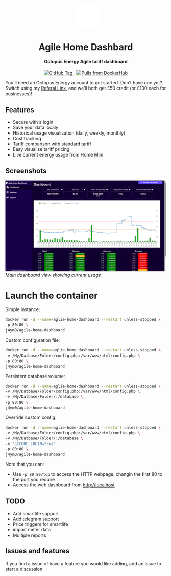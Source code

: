 <div align="center">
  <a href="https://github.com/j4ym0/agile-home-dashboard/releases">
    <img alt="agile-home-dashboard" src="https://github.com/j4ym0/agile-home-dashboard/blob/main/readme/logo.png?raw=true" height="75px" />
  </a>
  <h1>Agile Home Dashbard</h1>
  <h4>Octopus Energy Agile tariff dashboard</h4>
  <a href="https://github.com/j4ym0/agile-home-dashboard/releases">
    <img alt="GitHub Tag" src="https://img.shields.io/github/v/tag/j4ym0/agile-home-dashboard">
  </a>&nbsp;
  <a href="https://hub.docker.com/r/j4ym0/agile-home-dashboard">
    <img alt="Pulls from DockerHub" src="https://img.shields.io/docker/pulls/j4ym0/agile-home-dashboard.svg?style=flat-square" />
  </a>
</div>

You’ll need an Octopus Energy account to get started. Don’t have one yet? Switch using my [Referal Link](https://share.octopus.energy/brave-sage-915), and we’ll both get £50 credit (or £100 each for businesses)!

## Features

- Secure with a login
- Save your data localy
- Historical usage visualization (daily, weekly, monthly)
- Cost tracking
- Tariff comparison with standard tariff
- Easy visualise tariff pricing
- Live current energy usage from Home Mini

## Screenshots

![Dashboard Screenshot](https://github.com/j4ym0/agile-home-dashboard/blob/main/readme/screenshot1.png?raw=true)
*Main dashboard view showing current usage*

# Launch the container

Simple instance:
```bash
docker run -d --name=aglie-home-dashboard --restart unless-stopped \
-p 80:80 \
j4ym0/agile-home-dashboard
```

Custom configuration file:
```bash
docker run -d --name=aglie-home-dashboard --restart unless-stopped \
-v /My/Datbase/Folder/config.php:/var/www/html/config.php \
-p 80:80 \
j4ym0/agile-home-dashboard
```

Persistent database volume:
```bash
docker run -d --name=aglie-home-dashboard --restart unless-stopped \
-v /My/Datbase/Folder/config.php:/var/www/html/config.php \
-v /My/Datbase/Folder/:/database \
-p 80:80 \
j4ym0/agile-home-dashboard
```

Override custom config:
```bash
docker run -d --name=aglie-home-dashboard --restart unless-stopped \
-v /My/Datbase/Folder/config.php:/var/www/html/config.php \
-v /My/Datbase/Folder/:/database \
-e "SECURE_LOGIN=true"
-p 80:80 \
j4ym0/agile-home-dashboard
```

Note that you can:
 - Use `-p 80:80/tcp` to access the HTTP webpage, changin the first 80 to the port you require
 - Access the web dashboard from [http://localhost](http://localhost)

## TODO

 - Add smartlife support
 - Add telegram support
 - Price triggers for smartlife
 - import meter data 
 - Multiple reports

## Issues and features 

If you find a issue of have a feature you would like adding, add an issue to start a discussion.

